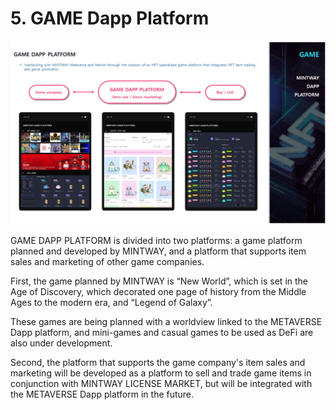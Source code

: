 # 5. GAME Dapp Platform

![Figure 27. GAME Dapp Platform](../../.gitbook/assets/image27.png)

GAME DAPP PLATFORM is divided into two platforms: a game platform planned and developed by MINTWAY, and a platform that supports item sales and marketing of other game companies.

First, the game planned by MINTWAY is “New World”, which is set in the Age of Discovery, which decorated one page of history from the Middle Ages to the modern era, and “Legend of Galaxy”.

These games are being planned with a worldview linked to the METAVERSE Dapp platform, and mini-games and casual games to be used as DeFi are also under development.

Second, the platform that supports the game company's item sales and marketing will be developed as a platform to sell and trade game items in conjunction with MINTWAY LICENSE MARKET, but will be integrated with the METAVERSE Dapp platform in the future.

